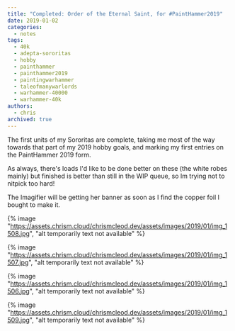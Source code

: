 ```yaml
---
title: "Completed: Order of the Eternal Saint, for #PaintHammer2019"
date: 2019-01-02
categories:
  - notes
tags:
  - 40k
  - adepta-sororitas
  - hobby
  - painthammer
  - painthammer2019
  - paintingwarhammer
  - taleofmanywarlords
  - warhammer-40000
  - warhammer-40k
authors:
  - chris
archived: true
---
```


The first units of my Sororitas are complete, taking me most of the way towards that part of my 2019 hobby goals, and marking my first entries on the PaintHammer 2019 form.

As always, there's loads I'd like to be done better on these (the white robes mainly) but finished is better than still in the WIP queue, so Im trying not to nitpick too hard!

The Imagifier will be getting her banner as soon as I find the copper foil I bought to make it.

{% image "https://assets.chrism.cloud/chrismcleod.dev/assets/images/2019/01/img_1508.jpg", "alt temporarily text not available" %}

{% image "https://assets.chrism.cloud/chrismcleod.dev/assets/images/2019/01/img_1507.jpg", "alt temporarily text not available" %}

{% image "https://assets.chrism.cloud/chrismcleod.dev/assets/images/2019/01/img_1506.jpg", "alt temporarily text not available" %}

{% image "https://assets.chrism.cloud/chrismcleod.dev/assets/images/2019/01/img_1509.jpg", "alt temporarily text not available" %}
